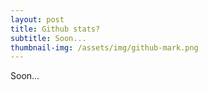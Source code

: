 ```yaml
---
layout: post
title: Github stats?
subtitle: Soon...
thumbnail-img: /assets/img/github-mark.png
---
```

Soon...